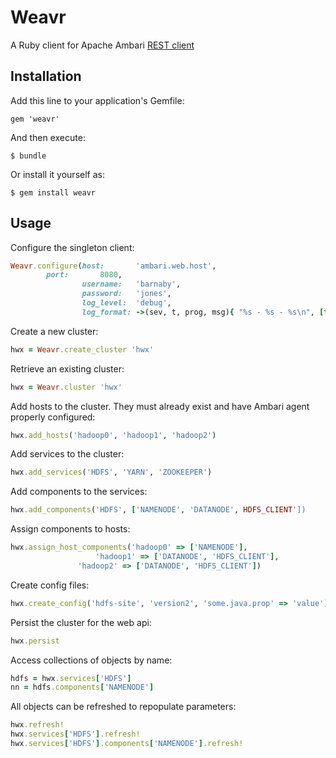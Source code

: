 # Weavr

A Ruby client for Apache Ambari [REST client](https://github.com/apache/ambari/blob/trunk/ambari-server/docs/api/v1/index.md)

## Installation

Add this line to your application's Gemfile:

    gem 'weavr'

And then execute:

    $ bundle

Or install it yourself as:

    $ gem install weavr

## Usage

Configure the singleton client:

```ruby
Weavr.configure(host:       'ambari.web.host',
		port:       8080,
                username:   'barnaby',
                password:   'jones',
                log_level:  'debug',
                log_format: ->(sev, t, prog, msg){ "%s - %s - %s\n", [t, sev, msg] })
```

Create a new cluster:

```ruby
hwx = Weavr.create_cluster 'hwx'
```

Retrieve an existing cluster:

```ruby
hwx = Weavr.cluster 'hwx'
```

Add hosts to the cluster. They must already exist and have Ambari agent properly configured:

```ruby
hwx.add_hosts('hadoop0', 'hadoop1', 'hadoop2')
```

Add services to the cluster:

```ruby
hwx.add_services('HDFS', 'YARN', 'ZOOKEEPER')
```

Add components to the services:

```ruby
hwx.add_components('HDFS', ['NAMENODE', 'DATANODE', HDFS_CLIENT'])
```

Assign components to hosts:

```ruby
hwx.assign_host_components('hadoop0' => ['NAMENODE'],
   		           'hadoop1' => ['DATANODE', 'HDFS_CLIENT'],
   			   'hadoop2' => ['DATANODE', 'HDFS_CLIENT'])
```

Create config files:

```ruby
hwx.create_config('hdfs-site', 'version2', 'some.java.prop' => 'value')
```

Persist the cluster for the web api:

```ruby
hwx.persist
```

Access collections of objects by name:

```ruby
hdfs = hwx.services['HDFS']
nn = hdfs.components['NAMENODE']
```

All objects can be refreshed to repopulate parameters:

```ruby
hwx.refresh!
hwx.services['HDFS'].refresh!
hwx.services['HDFS'].components['NAMENODE'].refresh!
```